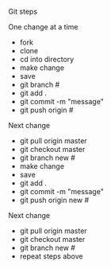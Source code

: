 Git steps

One change at a time

- fork
- clone
- cd into directory
- make change
- save
- git branch #
- git add .
- git commit -m "message"
- git push origin #

Next change

- git pull origin master
- git checkout master
- git branch new #
- make change
- save
- git add .
- git commit -m "message"
- git push origin new #

Next change

- git pull origin master
- git checkout master
- git branch new #
- repeat steps above